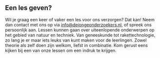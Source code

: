 ## Een les geven?
Wil je graag een keer of vaker een les voor ons verzorgen? Dat kan! Neem dan contact met ons op via info@dejongeonderzoekers.nl, of spreek ons persoonlijk aan. Lessen kunnen gaan over uiteenlopende onderwerpen op het gebied van natuur en techniek. Van geneeskunde tot rakettechnologie, zo lang je er maar iets leuks van kunt maken voor de leerlingen. Zowel theorie als zelf doen zijn welkom, liefst in combinatie. Kom gerust eens kijken bij een van onze lessen om een indruk te krijgen.
